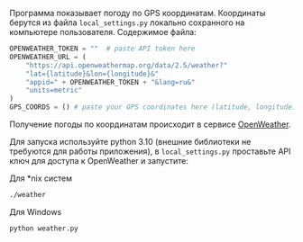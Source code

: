 Программа показывает погоду по GPS координатам. Координаты берутся
из файла `local_settings.py` локально сохранного на компьютере пользователя. Содержимое файла:
```python
OPENWEATHER_TOKEN = ""  # paste API token here
OPENWEATHER_URL = (
    "https://api.openweathermap.org/data/2.5/weather?"
    "lat={latitude}&lon={longitude}&"
    "appid=" + OPENWEATHER_TOKEN + "&lang=ru&"
    "units=metric"
)
GPS_COORDS = () # paste your GPS coordinates here (latitude, longitude) 
```

Получение погоды по координатам происходит в сервисе
[OpenWeather](https://openweathermap.org/api).

Для запуска используйте python 3.10 (внешние библиотеки не требуются для работы
приложения), в `local_settings.py` проставьте API ключ для доступа к OpenWeather и 
запустите:

Для *nix систем
```bash
./weather
```
Для Windows
```
python weather.py
```


